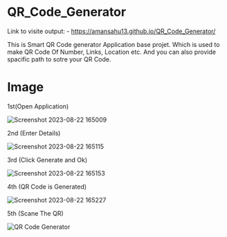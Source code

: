 # QR_Code_Generator

Link to visite output: - https://amansahu13.github.io/QR_Code_Generator/

This is Smart QR Code generator Application base projet.
Which is used to make QR Code Of Number, Links, Location etc.
And you can also provide spacific path to sotre your QR Code.

# Image
1st(Open Application)

![Screenshot 2023-08-22 165009](https://github.com/AmanSahu13/QR_Code_Generator/assets/115894704/6c920acb-3157-4988-8726-ec346a9f22fa)

2nd (Enter Details)

![Screenshot 2023-08-22 165115](https://github.com/AmanSahu13/QR_Code_Generator/assets/115894704/da6789b7-8bc8-4a2c-91b3-2f7ce3e0cf68)

3rd (Click Generate and Ok)

![Screenshot 2023-08-22 165153](https://github.com/AmanSahu13/QR_Code_Generator/assets/115894704/7095dd5b-bdd0-4e3f-a75e-dd6ebc0fc1a0)

4th (QR Code is Generated)

![Screenshot 2023-08-22 165227](https://github.com/AmanSahu13/QR_Code_Generator/assets/115894704/a5ff3e79-36dd-4f8f-a1b6-0de84303da6f) 

5th (Scane The QR)

![QR Code Generator](https://github.com/AmanSahu13/QR_Code_Generator/assets/115894704/879c7026-be6a-4143-9d48-41d33240b208)

